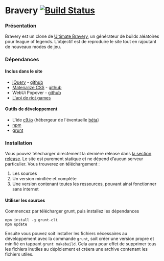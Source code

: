 # Bravery [![Build Status](https://travis-ci.org/remi100756/Bravery.svg)](https://travis-ci.org/remi100756/Bravery)

### Présentation

Bravery est un clone de [Ultimate Bravery](http://ultimate-bravery.com/), un générateur de builds aléatoires pour league of legends.
L'objectif est de reproduire le site tout en rajoutant de nouveaux modes de jeu.

### Dépendances

#### Inclus dans le site

* [jQuery](http://jquery.com/) - [github](http://github.com/jquery/jquery)
* [Materialize CSS](http://materializecss.com/) - [github](https://github.com/Dogfalo/materialize)
* WebUi Popover - [github](https://github.com/sandywalker/webui-popover)
* [L'api de riot games](https://developer.riotgames.com/api/methods)

#### Outils de développement

* L'ide [c9.io](c9.io) (hébergeur de l'éventuelle [béta](http://bravery-remi100756.c9.io/))
* [npm](https://www.npmjs.org/)
* [grunt](http://gruntjs.com/)

### Installation

Vous pouvez télécharger directement la dernière release dans [la section release](https://github.com/remi100756/Bravery/releases). Le site est purement statique et ne dépend d'aucun serveur particulier. Vous trouverez en téléchargement :
 1. Les sources
 2. Un version minifiée et complète
 3. Une version contenant toutes les ressources, pouvant ainsi fonctionner sans internet

#### Utiliser les sources

Commencez par télécharger grunt, puis installez les dépendances
```
npm install -g grunt-cli
npm update
```
Ensuite vous pouvez soit installer les fichiers nécessaires au développement avec la commande `grunt`, soit créer une version propre et minifié en tappant `grunt makebuild`. Cela aura pour effet de supprimer tous les fichiers inutiles au déploiement et créera une archive contenant les fichiers utiles.
